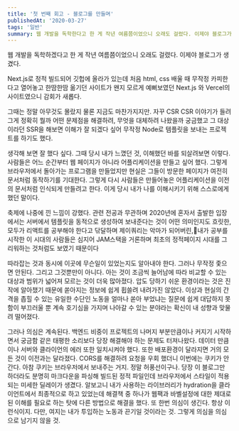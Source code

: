 ```yaml
---
title: '첫 번째 회고 - 블로그를 만들며'
publishedAt: '2020-03-27'
tags: '일반'
summary: 웹 개발을 독학한다고 한 게 작년 여름쯤이었으니 오래도 걸렸다. 이제야 블로그가 생겼다. Next.js로 정적 빌드되어 깃헙에 올라가 있는데 처음 html...
---
```


웹 개발을 독학하겠다고 한 게 작년 여름쯤이었으니 오래도 걸렸다. 이제야 블로그가 생겼다. 

Next.js로 정적 빌드되어 깃헙에 올라가 있는데 처음 html, css 배울 때 무작정 카피한다고 열어놓고 한땀한땀 옮기던 사이트가 왠지 모르게 예뻐보였던 Next.js 와 Vercel의 사이트였으니 감회가 새롭다.

그때는 정말 아무것도 몰랐지 물론 지금도 마찬가지지만.
자꾸 CSR CSR 이야기가 들려 그게 정확히 뭘까 
어떤 문제점을 해결하려, 무엇을 대체하려 나왔을까 궁금했고 그 대상이라던 SSR을 해보면 이해가 잘 되겠다 싶어
무작정 Node로 템플릿을 보내는 프로젝트를 하기도 했다. 

생각해 보면 잘 했다 싶다. 그때 당시 내가 느꼈던 것, 이해했던 바를 되살려보면 이렇다.
사람들은 어느 순간부터 웹 페이지가 아니라 어플리케이션을 만들고 싶어 했다. 그렇게 브라우저에서 돌아가는 프로그램을 만들었지만
현실은 그들이 방문한 페이지가 여전히 문서처럼 동작하기를 기대한다.
그렇게 다시 사람들은 만들어놓은 어플리케이션을 이전의 문서처럼 인식되게 만들려고 한다.
이게 당시 내가 나를 이해시키기 위해 스스로에게 했던 말이다.

축제에 나중에 낀 느낌이 강했다. 관련 전공과 무관하며 2020년에 혼자서 출발한 입장에서는
서버에서 템플릿을 동적으로 생성하여 보내준다는 것이 어떤 의미인지도 흐릿한, 
모두가 리액트를 공부해야 한다고 닦달하며 제이쿼리는 악마가 되어버린,내가 공부를 시작한 이 시대의 사람들은
심지어 JAM스택을 거론하며 최초의 정적페이지 시대를 그리워하는 것처럼도 보였기 때문이다

따라잡는 것과 동시에 이곳에 무슨일이 있었는지도 알아내야 한다. 그러나 무작정 좇으면 안된다. 그리고 그것뿐만이 아니다.
아는 것이 조금씩 늘어남에 따라 비교할 수 있는 대상과 범위가 넓어져 모르는 것이 더욱 많아졌다.
압도 당하기 쉬운 환경이라는 것은 진작에 알아챘기 때문에 쏟아지는 정보에 쉽게 휩쓸려 내려가진 않았다.
이상과 현실의 간격을 좁힐 수 있는 유일한 수단인 노동을 얼마나 쏟아 부었냐는 질문에 쉽게 대답하지 못함이 부끄러울 뿐
계속 호기심을 가지며 나아갈 수 있는 분야라는 확신이 내 성향과 맞물려 떨어졌다.

그러나 의심은 계속된다. 백엔드 비중이 프로젝트의 나머지 부분만큼이나 커지기 시작하면서 궁금함 같은 태평한 소리보다
당장 해결해야 하는 문제도 터져나왔다. 데이터 만큼이나 서버와 클라이언의 에러 또한 일치시켜야 했다.
또한 배포환경이 달라지면 거의 모든 것이 이전과는 달라졌다. CORS를 해결하려 요청을 우회 했더니 이번에는 쿠키가 안 간다.
아참 쿠키는 브라우저에서 보내주는 거지. 정말 허풍선이구나. 당장 이 블로그만 하더라도 분명히 마크다운을 파싱해 빌드된 정적 파일인데
브라우저에서 스타일이 적용되는 미세한 딜레이가 생겼다. 알보고니 내가 사용하는 라이브러리가 hydration을 클라이언트에서 최종적으로 하고 있었는데
해결책 중 하나가 웹팩과 바벨설정에 대한 제대로 된 이해를 필요로 하는 탓에 다른 방법으로 해결을 했다. 또 한번 의심이 생긴다.
항상 이런식이지. 다만, 여지는 내가 투입하는 노동과 끈기일 것이라는 것. 그렇게 의심을 의심으로 남기지 않을 것.